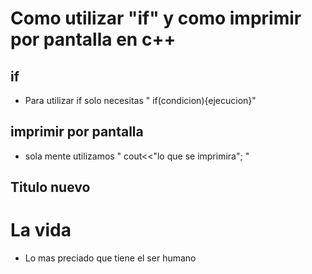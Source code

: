 
# Como utilizar "if" y como imprimir por pantalla en c++

## if
- Para utilizar if solo necesitas " if(condicion){ejecucion}"
## imprimir por pantalla
- sola mente utilizamos " cout<<"lo que se imprimira"; "

## Titulo nuevo

# La vida
- Lo mas preciado que tiene el ser humano
